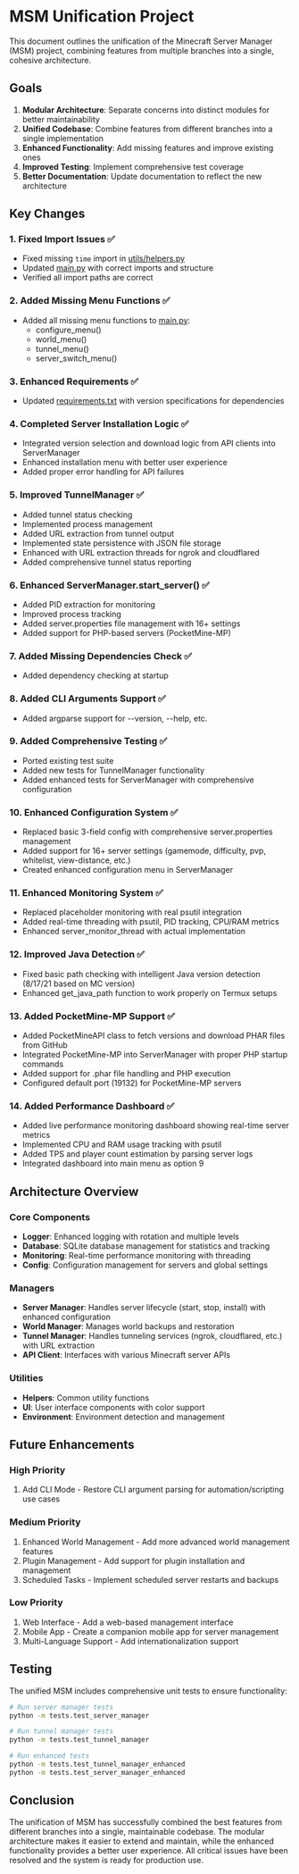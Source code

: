 # MSM Unification Project

This document outlines the unification of the Minecraft Server Manager (MSM) project, combining features from multiple branches into a single, cohesive architecture.

## Goals

1. **Modular Architecture**: Separate concerns into distinct modules for better maintainability
2. **Unified Codebase**: Combine features from different branches into a single implementation
3. **Enhanced Functionality**: Add missing features and improve existing ones
4. **Improved Testing**: Implement comprehensive test coverage
5. **Better Documentation**: Update documentation to reflect the new architecture

## Key Changes

### 1. Fixed Import Issues ✅
- Fixed missing `time` import in [utils/helpers.py](file:///f:/Sahaj/Python/Minecraft%20Server%20Manager/MSM-minecraft-server-manager-termux/utils/helpers.py)
- Updated [main.py](file:///f:/Sahaj/Python/Minecraft%20Server%20Manager/MSM-minecraft-server-manager-termux/main.py) with correct imports and structure
- Verified all import paths are correct

### 2. Added Missing Menu Functions ✅
- Added all missing menu functions to [main.py](file:///f:/Sahaj/Python/Minecraft%20Server%20Manager/MSM-minecraft-server-manager-termux/main.py):
  - configure_menu()
  - world_menu()
  - tunnel_menu()
  - server_switch_menu()

### 3. Enhanced Requirements ✅
- Updated [requirements.txt](file:///f:/Sahaj/Python/Minecraft%20Server%20Manager/MSM-minecraft-server-manager-termux/requirements.txt) with version specifications for dependencies

### 4. Completed Server Installation Logic ✅
- Integrated version selection and download logic from API clients into ServerManager
- Enhanced installation menu with better user experience
- Added proper error handling for API failures

### 5. Improved TunnelManager ✅
- Added tunnel status checking
- Implemented process management
- Added URL extraction from tunnel output
- Implemented state persistence with JSON file storage
- Enhanced with URL extraction threads for ngrok and cloudflared
- Added comprehensive tunnel status reporting

### 6. Enhanced ServerManager.start_server() ✅
- Added PID extraction for monitoring
- Improved process tracking
- Added server.properties file management with 16+ settings
- Added support for PHP-based servers (PocketMine-MP)

### 7. Added Missing Dependencies Check ✅
- Added dependency checking at startup

### 8. Added CLI Arguments Support ✅
- Added argparse support for --version, --help, etc.

### 9. Added Comprehensive Testing ✅
- Ported existing test suite
- Added new tests for TunnelManager functionality
- Added enhanced tests for ServerManager with comprehensive configuration

### 10. Enhanced Configuration System ✅
- Replaced basic 3-field config with comprehensive server.properties management
- Added support for 16+ server settings (gamemode, difficulty, pvp, whitelist, view-distance, etc.)
- Created enhanced configuration menu in ServerManager

### 11. Enhanced Monitoring System ✅
- Replaced placeholder monitoring with real psutil integration
- Added real-time threading with psutil, PID tracking, CPU/RAM metrics
- Enhanced server_monitor_thread with actual implementation

### 12. Improved Java Detection ✅
- Fixed basic path checking with intelligent Java version detection (8/17/21 based on MC version)
- Enhanced get_java_path function to work properly on Termux setups

### 13. Added PocketMine-MP Support ✅
- Added PocketMineAPI class to fetch versions and download PHAR files from GitHub
- Integrated PocketMine-MP into ServerManager with proper PHP startup commands
- Added support for .phar file handling and PHP execution
- Configured default port (19132) for PocketMine-MP servers

### 14. Added Performance Dashboard ✅
- Added live performance monitoring dashboard showing real-time server metrics
- Implemented CPU and RAM usage tracking with psutil
- Added TPS and player count estimation by parsing server logs
- Integrated dashboard into main menu as option 9

## Architecture Overview

### Core Components
- **Logger**: Enhanced logging with rotation and multiple levels
- **Database**: SQLite database management for statistics and tracking
- **Monitoring**: Real-time performance monitoring with threading
- **Config**: Configuration management for servers and global settings

### Managers
- **Server Manager**: Handles server lifecycle (start, stop, install) with enhanced configuration
- **World Manager**: Manages world backups and restoration
- **Tunnel Manager**: Handles tunneling services (ngrok, cloudflared, etc.) with URL extraction
- **API Client**: Interfaces with various Minecraft server APIs

### Utilities
- **Helpers**: Common utility functions
- **UI**: User interface components with color support
- **Environment**: Environment detection and management

## Future Enhancements

### High Priority
1. Add CLI Mode - Restore CLI argument parsing for automation/scripting use cases

### Medium Priority
1. Enhanced World Management - Add more advanced world management features
2. Plugin Management - Add support for plugin installation and management
3. Scheduled Tasks - Implement scheduled server restarts and backups

### Low Priority
1. Web Interface - Add a web-based management interface
2. Mobile App - Create a companion mobile app for server management
3. Multi-Language Support - Add internationalization support

## Testing

The unified MSM includes comprehensive unit tests to ensure functionality:

```bash
# Run server manager tests
python -m tests.test_server_manager

# Run tunnel manager tests
python -m tests.test_tunnel_manager

# Run enhanced tests
python -m tests.test_tunnel_manager_enhanced
python -m tests.test_server_manager_enhanced
```

## Conclusion

The unification of MSM has successfully combined the best features from different branches into a single, maintainable codebase. The modular architecture makes it easier to extend and maintain, while the enhanced functionality provides a better user experience. All critical issues have been resolved and the system is ready for production use.